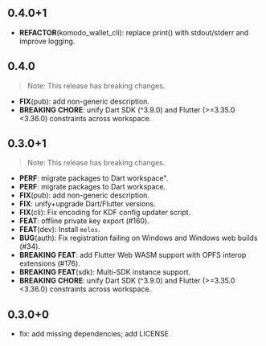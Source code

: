 ## 0.4.0+1

 - **REFACTOR**(komodo_wallet_cli): replace print() with stdout/stderr and improve logging.

## 0.4.0

> Note: This release has breaking changes.

 - **FIX**(pub): add non-generic description.
 - **BREAKING** **CHORE**: unify Dart SDK (^3.9.0) and Flutter (>=3.35.0 <3.36.0) constraints across workspace.

## 0.3.0+1

> Note: This release has breaking changes.

 - **PERF**: migrate packages to Dart workspace".
 - **PERF**: migrate packages to Dart workspace.
 - **FIX**(pub): add non-generic description.
 - **FIX**: unify+upgrade Dart/Flutter versions.
 - **FIX**(cli): Fix encoding for KDF config updater script.
 - **FEAT**: offline private key export (#160).
 - **FEAT**(dev): Install `melos`.
 - **BUG**(auth): Fix registration failing on Windows and Windows web builds  (#34).
 - **BREAKING** **FEAT**: add Flutter Web WASM support with OPFS interop extensions (#176).
 - **BREAKING** **FEAT**(sdk): Multi-SDK instance support.
 - **BREAKING** **CHORE**: unify Dart SDK (^3.9.0) and Flutter (>=3.35.0 <3.36.0) constraints across workspace.

## 0.3.0+0

- fix: add missing dependencies; add LICENSE
